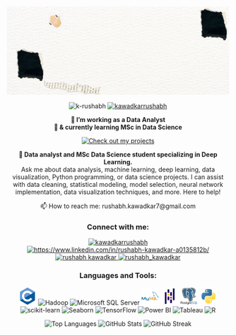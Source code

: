 <img src="https://github.com/k-Rushabh/minimal/blob/master/ezgif.com-crop.gif"  alt="Alt Text" width="1000" height="200" >
<p align="center">
  <img src="https://komarev.com/ghpvc/?username=k-rushabh&label=Profile%20views&color=0e75b6&style=flat" alt="k-rushabh" />
  <a href="https://twitter.com/kawadkarrushabh" target="blank">
    <img src="https://img.shields.io/twitter/follow/kawadkarrushabh?logo=twitter&style=for-the-badge" alt="kawadkarrushabh" />
  </a>
</p>

<p align="center">
  <strong>🔭 I’m working as a Data Analyst</strong>
  <br>
  <strong>🌱 & currently learning MSc in Data Science</strong>
</p>

<p align="center">
  <a href="https://github.com/k-Rushabh?tab=repositories">
    <img src="https://img.shields.io/badge/Check%20out%20my%20projects-Here-brightgreen" alt="Check out my projects" />
  </a>
</p>

<p align="center">
  <strong>💬 Data analyst and MSc Data Science student specializing in Deep Learning.</strong>
  <br>
  Ask me about data analysis, machine learning, deep learning, data visualization, Python programming, or data science projects. I can assist with data cleaning, statistical modeling, model selection, neural network implementation, data visualization techniques, and more. Here to help!
</p>

<p align="center">
  📫 How to reach me: rushabh.kawadkar7@gmail.com
</p>

<h3 align="center">Connect with me:</h3>
<p align="center">
  <a href="https://twitter.com/kawadkarrushabh" target="blank">
    <img src="https://raw.githubusercontent.com/rahuldkjain/github-profile-readme-generator/master/src/images/icons/Social/twitter.svg" alt="kawadkarrushabh" height="30" width="40" />
  </a>
  <a href="https://www.linkedin.com/in/rushabh-kawadkar-a0135812b/" target="blank">
    <img src="https://raw.githubusercontent.com/rahuldkjain/github-profile-readme-generator/master/src/images/icons/Social/linked-in-alt.svg" alt="https://www.linkedin.com/in/rushabh-kawadkar-a0135812b/" height="30" width="40" />
  </a>
  <a href="https://kaggle.com/rushabh kawadkar" target="blank">
    <img src="https://raw.githubusercontent.com/rahuldkjain/github-profile-readme-generator/master/src/images/icons/Social/kaggle.svg" alt="rushabh kawadkar" height="30" width="40" />
  </a>
  <a href="https://instagram.com/rushabh_kawadkar" target="blank">
    <img src="https://raw.githubusercontent.com/rahuldkjain/github-profile-readme-generator/master/src/images/icons/Social/instagram.svg" alt="rushabh_kawadkar" height="30" width="40" />
  </a>
</p>

<h3 align="center">Languages and Tools:</h3>
<p align="center"> 
  <img src="https://raw.githubusercontent.com/devicons/devicon/master/icons/c/c-original.svg" alt="C" width="40" height="40"/> 
  <img src="https://www.vectorlogo.zone/logos/apache_hadoop/apache_hadoop-icon.svg" alt="Hadoop" width="40" height="40"/> 
  <img src="https://www.svgrepo.com/show/303229/microsoft-sql-server-logo.svg" alt="Microsoft SQL Server" width="40" height="40"/> 
  <img src="https://raw.githubusercontent.com/devicons/devicon/master/icons/mysql/mysql-original-wordmark.svg" alt="MySQL" width="40" height="40"/> 
  <img src="https://raw.githubusercontent.com/devicons/devicon/2ae2a900d2f041da66e950e4d48052658d850630/icons/pandas/pandas-original.svg" alt="Pandas" width="40" height="40"/> 
  <img src="https://raw.githubusercontent.com/devicons/devicon/master/icons/postgresql/postgresql-original-wordmark.svg" alt="PostgreSQL" width="40" height="40"/> 
  <img src="https://raw.githubusercontent.com/devicons/devicon/master/icons/python/python-original.svg" alt="Python" width="40" height="40"/> 
  <img src="https://scikit-learn.org/stable/_static/scikit-learn-logo-small.png" alt="scikit-learn" width="40" height="40"/> 
  <img src="https://seaborn.pydata.org/_static/logo-mark-lightbg.svg" alt="Seaborn" width="40" height="40"/> 
  <img src="https://www.vectorlogo.zone/logos/tensorflow/tensorflow-icon.svg" alt="TensorFlow" width="40" height="40"/> 
  <img src="https://github.com/microsoft/PowerBI-Icons/blob/main/PNG/Power-BI.png" alt="Power BI" width="40" height="40"/> 
  <img src="https://cdns.tblsft.com/sites/all/themes/tabwat/logo.png" alt="Tableau" width="100" height="40"/> 
  <img src="https://www.r-project.org/logo/Rlogo.svg" alt="R" width="40" height="40"/> 
</p>

<div align="center">
  <img src="https://github-readme-stats.vercel.app/api/top-langs/?username=k-rushabh&layout=compact&langs_count=8&theme=tokyonight" alt="Top Languages" width="400" height="200" />
  <img src="https://github-readme-stats.vercel.app/api?username=k-rushabh&show_icons=true&locale=en&theme=tokyonight" alt="GitHub Stats" width="400" height="200" />
  <img src="https://github-readme-streak-stats.herokuapp.com/?user=k-rushabh&theme=highcontrast" alt="GitHub Streak" width="800" height="200" />
</div>

